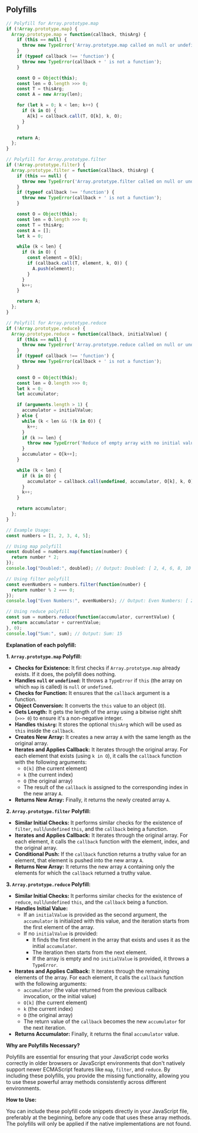 ## Polyfills

```javascript
// Polyfill for Array.prototype.map
if (!Array.prototype.map) {
  Array.prototype.map = function(callback, thisArg) {
    if (this == null) {
      throw new TypeError('Array.prototype.map called on null or undefined');
    }
    if (typeof callback !== 'function') {
      throw new TypeError(callback + ' is not a function');
    }

    const O = Object(this);
    const len = O.length >>> 0;
    const T = thisArg;
    const A = new Array(len);

    for (let k = 0; k < len; k++) {
      if (k in O) {
        A[k] = callback.call(T, O[k], k, O);
      }
    }

    return A;
  };
}

// Polyfill for Array.prototype.filter
if (!Array.prototype.filter) {
  Array.prototype.filter = function(callback, thisArg) {
    if (this == null) {
      throw new TypeError('Array.prototype.filter called on null or undefined');
    }
    if (typeof callback !== 'function') {
      throw new TypeError(callback + ' is not a function');
    }

    const O = Object(this);
    const len = O.length >>> 0;
    const T = thisArg;
    const A = [];
    let k = 0;

    while (k < len) {
      if (k in O) {
        const element = O[k];
        if (callback.call(T, element, k, O)) {
          A.push(element);
        }
      }
      k++;
    }

    return A;
  };
}

// Polyfill for Array.prototype.reduce
if (!Array.prototype.reduce) {
  Array.prototype.reduce = function(callback, initialValue) {
    if (this == null) {
      throw new TypeError('Array.prototype.reduce called on null or undefined');
    }
    if (typeof callback !== 'function') {
      throw new TypeError(callback + ' is not a function');
    }

    const O = Object(this);
    const len = O.length >>> 0;
    let k = 0;
    let accumulator;

    if (arguments.length > 1) {
      accumulator = initialValue;
    } else {
      while (k < len && !(k in O)) {
        k++;
      }
      if (k >= len) {
        throw new TypeError('Reduce of empty array with no initial value');
      }
      accumulator = O[k++];
    }

    while (k < len) {
      if (k in O) {
        accumulator = callback.call(undefined, accumulator, O[k], k, O);
      }
      k++;
    }

    return accumulator;
  };
}

// Example Usage:
const numbers = [1, 2, 3, 4, 5];

// Using map polyfill
const doubled = numbers.map(function(number) {
  return number * 2;
});
console.log("Doubled:", doubled); // Output: Doubled: [ 2, 4, 6, 8, 10 ]

// Using filter polyfill
const evenNumbers = numbers.filter(function(number) {
  return number % 2 === 0;
});
console.log("Even Numbers:", evenNumbers); // Output: Even Numbers: [ 2, 4 ]

// Using reduce polyfill
const sum = numbers.reduce(function(accumulator, currentValue) {
  return accumulator + currentValue;
}, 0);
console.log("Sum:", sum); // Output: Sum: 15
```

**Explanation of each polyfill:**

**1. `Array.prototype.map` Polyfill:**

* **Checks for Existence:** It first checks if `Array.prototype.map` already exists. If it does, the polyfill does nothing.
* **Handles `null` or `undefined`:** It throws a `TypeError` if `this` (the array on which `map` is called) is `null` or `undefined`.
* **Checks for Function:** It ensures that the `callback` argument is a function.
* **Object Conversion:** It converts the `this` value to an object (`O`).
* **Gets Length:** It gets the length of the array using a bitwise right shift (`>>> 0`) to ensure it's a non-negative integer.
* **Handles `thisArg`:** It stores the optional `thisArg` which will be used as `this` inside the `callback`.
* **Creates New Array:** It creates a new array `A` with the same length as the original array.
* **Iterates and Applies Callback:** It iterates through the original array. For each element that exists (using `k in O`), it calls the `callback` function with the following arguments:
    * `O[k]` (the current element)
    * `k` (the current index)
    * `O` (the original array)
    * The result of the `callback` is assigned to the corresponding index in the new array `A`.
* **Returns New Array:** Finally, it returns the newly created array `A`.

**2. `Array.prototype.filter` Polyfill:**

* **Similar Initial Checks:** It performs similar checks for the existence of `filter`, `null`/`undefined` `this`, and the `callback` being a function.
* **Iterates and Applies Callback:** It iterates through the original array. For each element, it calls the `callback` function with the element, index, and the original array.
* **Conditional Push:** If the `callback` function returns a truthy value for an element, that element is pushed into the new array `A`.
* **Returns New Array:** It returns the new array `A` containing only the elements for which the `callback` returned a truthy value.

**3. `Array.prototype.reduce` Polyfill:**

* **Similar Initial Checks:** It performs similar checks for the existence of `reduce`, `null`/`undefined` `this`, and the `callback` being a function.
* **Handles Initial Value:**
    * If an `initialValue` is provided as the second argument, the `accumulator` is initialized with this value, and the iteration starts from the first element of the array.
    * If no `initialValue` is provided:
        * It finds the first element in the array that exists and uses it as the initial `accumulator`.
        * The iteration then starts from the next element.
        * If the array is empty and no `initialValue` is provided, it throws a `TypeError`.
* **Iterates and Applies Callback:** It iterates through the remaining elements of the array. For each element, it calls the `callback` function with the following arguments:
    * `accumulator` (the value returned from the previous callback invocation, or the initial value)
    * `O[k]` (the current element)
    * `k` (the current index)
    * `O` (the original array)
    * The return value of the `callback` becomes the new `accumulator` for the next iteration.
* **Returns Accumulator:** Finally, it returns the final `accumulator` value.

**Why are Polyfills Necessary?**

Polyfills are essential for ensuring that your JavaScript code works correctly in older browsers or JavaScript environments that don't natively support newer ECMAScript features like `map`, `filter`, and `reduce`. By including these polyfills, you provide the missing functionality, allowing you to use these powerful array methods consistently across different environments.

**How to Use:**

You can include these polyfill code snippets directly in your JavaScript file, preferably at the beginning, before any code that uses these array methods. The polyfills will only be applied if the native implementations are not found.
